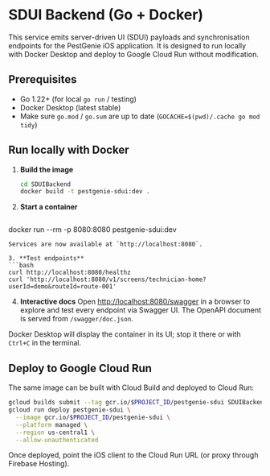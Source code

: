# SDUI Backend (Go + Docker)

This service emits server-driven UI (SDUI) payloads and synchronisation endpoints for the PestGenie iOS application. It is designed to run locally with Docker Desktop and deploy to Google Cloud Run without modification.

## Prerequisites

- Go 1.22+ (for local `go run` / testing)
- Docker Desktop (latest stable)
- Make sure `go.mod` / `go.sum` are up to date (`GOCACHE=$(pwd)/.cache go mod tidy`)

## Run locally with Docker

1. **Build the image**
   ```bash
   cd SDUIBackend
   docker build -t pestgenie-sdui:dev .
   ```
2. **Start a container**
   ```bash
 docker run --rm -p 8080:8080 pestgenie-sdui:dev
  ```
  Services are now available at `http://localhost:8080`.

3. **Test endpoints**
  ```bash
  curl http://localhost:8080/healthz
  curl 'http://localhost:8080/v1/screens/technician-home?userId=demo&routeId=route-001'
  ```

4. **Interactive docs**
   Open [http://localhost:8080/swagger](http://localhost:8080/swagger) in a browser to explore and test every endpoint via Swagger UI. The OpenAPI document is served from `/swagger/doc.json`.

Docker Desktop will display the container in its UI; stop it there or with `Ctrl+C` in the terminal.

## Deploy to Google Cloud Run

The same image can be built with Cloud Build and deployed to Cloud Run:
```bash
gcloud builds submit --tag gcr.io/$PROJECT_ID/pestgenie-sdui SDUIBackend
gcloud run deploy pestgenie-sdui \
  --image gcr.io/$PROJECT_ID/pestgenie-sdui \
  --platform managed \
  --region us-central1 \
  --allow-unauthenticated
```

Once deployed, point the iOS client to the Cloud Run URL (or proxy through Firebase Hosting).
